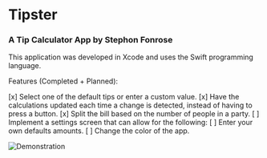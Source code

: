 # Tipster
### A Tip Calculator App by Stephon Fonrose

This application was developed in Xcode and uses the Swift programming language.

Features (Completed + Planned):

[x] Select one of the default tips or enter a custom value.
[x] Have the calculations updated each time a change is detected, instead of having to press a button.
[x] Split the bill based on the number of people in a party.
[ ] Implement a settings screen that can allow for the following:
    [ ] Enter your own defaults amounts.
    [ ] Change the color of the app.


![Demonstration](https://i.imgur.com/6bbvxuE.gifv)
